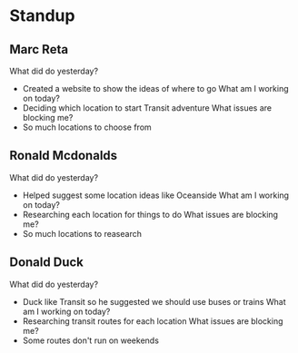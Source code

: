 # Standup

## Marc Reta
What did do yesterday?
- Created a website to show the ideas of where to go
What am I working on today?
- Deciding which location to start Transit adventure
What issues are blocking me?
- So much locations to choose from

## Ronald Mcdonalds
What did do yesterday?
- Helped suggest some location ideas like Oceanside
What am I working on today?
- Researching each location for things to do
What issues are blocking me?
- So much locations to reasearch

## Donald Duck
What did do yesterday?
- Duck like Transit so he suggested we should use buses or trains
What am I working on today?
- Researching transit routes for each location
What issues are blocking me?
- Some routes don't run on weekends